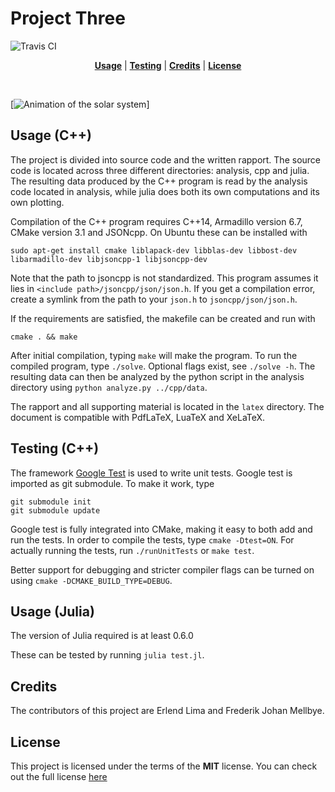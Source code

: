 # Project Three 

![Travis CI](https://travis-ci.org/Caronthir/FYS3150.svg?branch=master)

<p align="center">
<b><a href="#usage">Usage</a></b>
|
<b><a href="#testing">Testing</a></b>
|
<b><a href="#credits">Credits</a></b>
|
<b><a href="#license">License</a></b>
</p>
<br>


<!-- <img height="700px" align="center" src="latex/figures/solarsys.png?raw=true"> -->
[![Animation of the solar system](https://github.com/Caronthir/FYS3150/blob/master/Project3/latex/figures/animation.gif)]

## Usage (C++)
The project is divided into source code and the written rapport. The source code
is located across three different directories: analysis, cpp and julia. The
resulting data produced by the C++ program is read by the analysis code located
in analysis, while julia does both its own computations and its own plotting.

Compilation of the C++ program requires C++14, Armadillo version 6.7, CMake version 3.1 and JSONcpp. On Ubuntu these can be installed with
```console
sudo apt-get install cmake liblapack-dev libblas-dev libbost-dev libarmadillo-dev libjsoncpp-1 libjsoncpp-dev
```
Note that the path to jsoncpp is not standardized. This program assumes it lies in `<include path>/jsoncpp/json/json.h`. 
If you get a compilation error, create a symlink from the path to your `json.h` to `jsoncpp/json/json.h`.

If the
requirements are satisfied, the makefile can be created and run with

```console
cmake . && make
```

After initial compilation, typing `make` will make the program. To run the
compiled program, type `./solve`. Optional flags exist, see `./solve -h`.
The resulting data can then be analyzed
by the python script in the analysis directory using `python analyze.py ../cpp/data`.


The rapport and all supporting material is located in the `latex` directory.
The document is compatible with PdfLaTeX, LuaTeX and XeLaTeX.

## Testing (C++)
The framework [Google Test](https://github.com/google/googletest) is used to write unit tests. Google test is
imported as git submodule. To make it work, type

```console
git submodule init
git submodule update
```

Google test is fully integrated into CMake, making it easy to both add and run the tests. In order
to compile the tests, type `cmake -Dtest=ON`. For actually running the tests, run `./runUnitTests` or
`make test`.

Better support for debugging and stricter compiler flags can be turned on using `cmake -DCMAKE_BUILD_TYPE=DEBUG`.

## Usage (Julia)
The version of Julia required is at least 0.6.0

These can be tested by running
`julia test.jl`.

## Credits
The contributors of this project are Erlend Lima and Frederik Johan Mellbye.

## License
This project is licensed under the terms of the **MIT** license.
You can check out the full license [here](../LICENSE)
